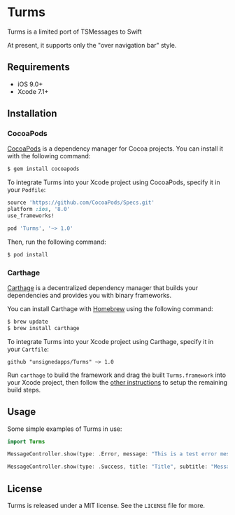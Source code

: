 # Turms

Turms is a limited port of TSMessages to Swift

At present, it supports only the "over navigation bar" style.

## Requirements

- iOS 9.0+
- Xcode 7.1+

## Installation

### CocoaPods

[CocoaPods](http://cocoapods.org) is a dependency manager for Cocoa projects. You can install it with the following command:

```bash
$ gem install cocoapods
```

To integrate Turms into your Xcode project using CocoaPods, specify it in your `Podfile`:

```ruby
source 'https://github.com/CocoaPods/Specs.git'
platform :ios, '8.0'
use_frameworks!

pod 'Turms', '~> 1.0'
```

Then, run the following command:

```bash
$ pod install
```

### Carthage

[Carthage](https://github.com/Carthage/Carthage) is a decentralized dependency manager that builds your dependencies and provides you with binary frameworks.

You can install Carthage with [Homebrew](http://brew.sh/) using the following command:

```bash
$ brew update
$ brew install carthage
```

To integrate Turms into your Xcode project using Carthage, specify it in your `Cartfile`:

```ogdl
github "unsignedapps/Turms" ~> 1.0
```

Run `carthage` to build the framework and drag the built `Turms.framework` into your Xcode project, then follow the [other instructions](https://github.com/Carthage/Carthage) to setup the remaining build steps.

## Usage

Some simple examples of Turms in use:

```swift
import Turms

MessageController.show(type: .Error, message: "This is a test error message.")

MessageController.show(type: .Success, title: "Title", subtitle: "Message Body", duration: .Automatic, dismissible: true)
```

## License

Turms is released under a MIT license. See the `LICENSE` file for more.